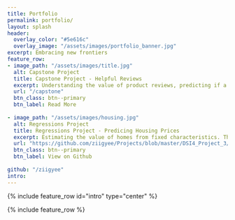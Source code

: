 ```yaml
---
title: Portfolio
permalink: portfolio/
layout: splash
header:
  overlay_color: "#5e616c"
  overlay_image: "/assets/images/portfolio_banner.jpg"
excerpt: Embracing new frontiers
feature_row:
- image_path: "/assets/images/title.jpg"
  alt: Capstone Project
  title: Capstone Project - Helpful Reviews
  excerpt: Understanding the value of product reviews, predicting if a review is 'Helpful' or 'Not', leading to actionable business insights.
  url: "/capstone"
  btn_class: btn--primary
  btn_label: Read More
  
- image_path: "/assets/images/housing.jpg"
  alt: Regressions Project
  title: Regressions Project - Predicing Housing Prices
  excerpt: Estimating the value of homes from fixed characteristics. The main focus for me in this project was to use basic models that can be explained.
  url: "https://github.com/ziigyee/Projects/blob/master/DSI4_Project_3/project-03-ZIIG_Q3_Attemp3.ipynb"
  btn_class: btn--primary
  btn_label: View on Github
  
github: "/ziigyee"
intro: 
---
```


{% include feature_row id="intro" type="center" %}

{% include feature_row %}
